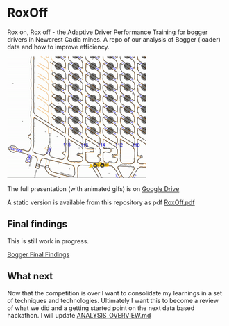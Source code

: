 # RoxOff

Rox on, Rox off - the Adaptive Driver Performance Training for bogger drivers
in Newcrest Cadia mines. A repo of our analysis of Bogger (loader) data and how
to improve efficiency.

![loader animation](./images/mine.gif)

The full presentation (with animated gifs) is on [Google
Drive](https://docs.google.com/presentation/d/1t8xp-ZhLitig8ZFk0dklbqFQOs10YW87eYzybUEqRdM/edit?usp=sharing)

A static version is available from this repository as pdf [RoxOff.pdf](./RoxOff.pdf)

## Final findings

This is still work in progress.

[Bogger Final Findings](./final_findings/bogger_findings.ipynb)

## What next

Now that the competition is over I want to consolidate my learnings in a set of
techniques and technologies. Ultimately I want this to become a review of what
we did and a getting started point on the next data based hackathon. I will
update [ANALYSIS_OVERVIEW.md](./ANALYSIS_OVERVIEW.md)

